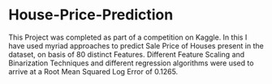 # House-Price-Prediction
This Project was completed as part of a competition on Kaggle. In this I have used myriad approaches to predict Sale Price of Houses present in the dataset, on basis of 80 distinct Features. Different Feature Scaling and Binarization Techniques and different regression algorithms were used to arrive at a Root Mean Squared Log Error of 0.1265. 
